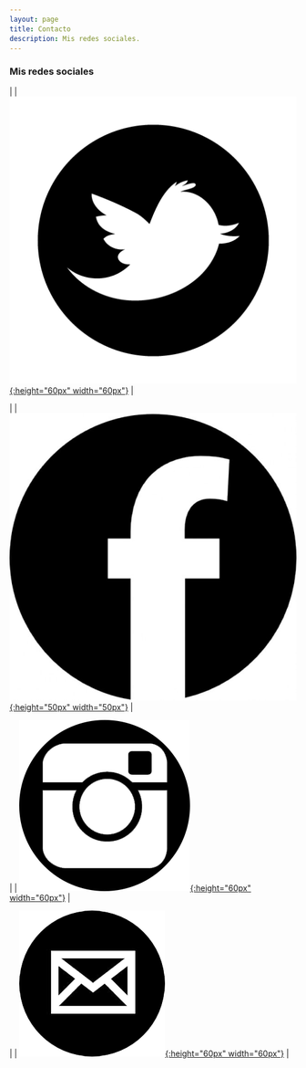 ```yaml
---
layout: page
title: Contacto
description: Mis redes sociales.
---
```

### Mis redes sociales

| | [![Twitter](img/twitter_logo.png){:height="60px" width="60px"}](https://twitter.com/AFelipe26 "Twitter") |

| | [![Facebook](img/facebook_logo.png){:height="50px" width="50px"}](https://www.facebook.com/AndresFelipeUsma "Facebook") |

| | [![Instagram](img/instagram_logo.png){:height="60px" width="60px"}](https://www.instagram.com/andresfeliipe_/ "Instagram") |

| | [![Mail](img/mail_logo.png){:height="60px" width="60px"}](mailto:andresfelipeusma@gmail.com "Mail") |

